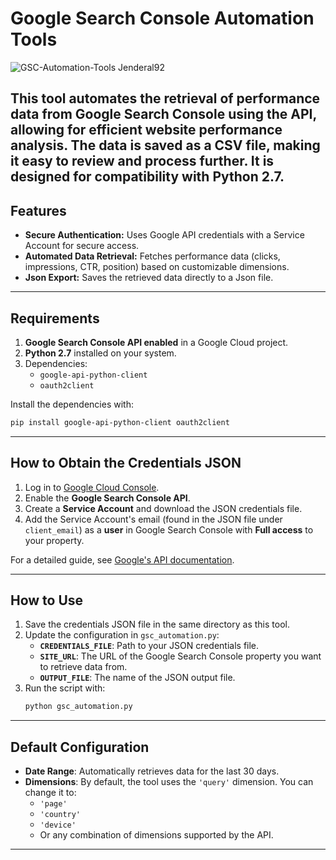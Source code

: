 # **Google Search Console Automation Tools**

![GSC-Automation-Tools Jenderal92](https://github.com/user-attachments/assets/ffef1158-4590-49bf-862a-eaed954b3a9f)

This tool automates the retrieval of performance data from Google Search Console using the API, allowing for efficient website performance analysis. The data is saved as a CSV file, making it easy to review and process further. It is designed for compatibility with **Python 2.7**.
---

## **Features**

- **Secure Authentication:** Uses Google API credentials with a Service Account for secure access.  
- **Automated Data Retrieval:** Fetches performance data (clicks, impressions, CTR, position) based on customizable dimensions.  
- **Json Export:** Saves the retrieved data directly to a Json file.  
---

## **Requirements**

1. **Google Search Console API enabled** in a Google Cloud project.  
2. **Python 2.7** installed on your system.  
3. Dependencies:  
   - `google-api-python-client`  
   - `oauth2client`

Install the dependencies with:  
```bash
pip install google-api-python-client oauth2client
```

---

## **How to Obtain the Credentials JSON**

1. Log in to [Google Cloud Console](https://console.cloud.google.com/).  
2. Enable the **Google Search Console API**.  
3. Create a **Service Account** and download the JSON credentials file.  
4. Add the Service Account's email (found in the JSON file under `client_email`) as a **user** in Google Search Console with **Full access** to your property.

For a detailed guide, see [Google's API documentation](https://developers.google.com/search/apis).

---

## **How to Use**

1. Save the credentials JSON file in the same directory as this tool.  
2. Update the configuration in `gsc_automation.py`:  
   - **`CREDENTIALS_FILE`**: Path to your JSON credentials file.  
   - **`SITE_URL`**: The URL of the Google Search Console property you want to retrieve data from.  
   - **`OUTPUT_FILE`**: The name of the JSON output file.  
3. Run the script with:  
   ```bash
   python gsc_automation.py
   ```

---

## **Default Configuration**

- **Date Range**: Automatically retrieves data for the last 30 days.  
- **Dimensions**: By default, the tool uses the `'query'` dimension. You can change it to:
  - `'page'`
  - `'country'`
  - `'device'`
  - Or any combination of dimensions supported by the API.

---
